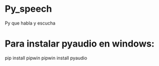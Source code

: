 # Py_speech
 Py que habla y escucha 

# Para instalar pyaudio en windows:
pip install pipwin
pipwin install pyaudio
